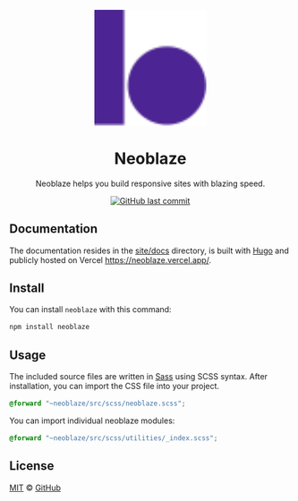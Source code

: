 <p align="center">
	<a>
  	<img width="200px" alt="" src="./site/static/images/neoblaze_logo.svg">
	</a>
</p>

<h1 align="center">Neoblaze</h1>

<p align="center">Neoblaze helps you build responsive sites with blazing speed.</p>

<p align="center">
  <a aria-label="last commit" href="https://github.com/htcni/neoblaze/commits/main">
    <img alt="GitHub last commit" src="https://img.shields.io/github/last-commit/htcni/neoblaze">
  </a>
</p>

## Documentation

The documentation resides in the [site/docs](docs) directory, is built with [Hugo](https://gohugo.io/) and publicly hosted on Vercel <https://neoblaze.vercel.app/>. 

## Install
You can install `neoblaze` with this command:

```sh
npm install neoblaze
```

## Usage
The included source files are written in [Sass] using SCSS syntax.  After installation, you can import the CSS file into your project.

```scss
@forward "~neoblaze/src/scss/neoblaze.scss";
```

You can import individual neoblaze modules:

```scss
@forward "~neoblaze/src/scss/utilities/_index.scss";
```



## License

[MIT](./LICENSE) &copy; [GitHub](https://github.com/)


[npm]: https://www.npmjs.com/
[neoblaze]: https://neoblaze.vercel.app/
[sass]: http://sass-lang.com/
